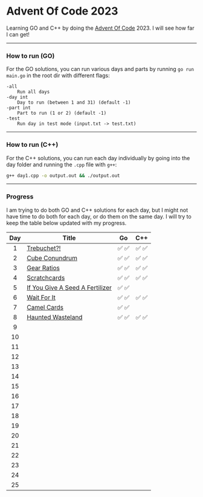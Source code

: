 # Advent Of Code 2023

Learning GO and C++ by doing the [Advent Of Code](https://adventofcode.com/2023/about) 2023. I will see how far I can get!

---

### How to run (GO)

For the GO solutions, you can run various days and parts by running `go run main.go` in the root dir with different flags:

```
-all
    Run all days
-day int
    Day to run (between 1 and 31) (default -1)
-part int
    Part to run (1 or 2) (default -1)
-test
    Run day in test mode (input.txt -> test.txt)
```

---

### How to run (C++)

For the C++ solutions, you can run each day individually by going into the day folder and running the `.cpp` file with `g++`:

```bash
g++ day1.cpp -o output.out && ./output.out
```

---

### Progress

I am trying to do both GO and C++ solutions for each day, but I might not have time to do both for each day, or do them on the same day. I will try to keep the table below updated with my progress.

| Day | Title                                                                  |  Go   |  C++  |
| :-: | ---------------------------------------------------------------------- | :---: | :---: |
|  1  | [Trebuchet?!](https://adventofcode.com/2023/day/1)                     | ✅ ✅ | ✅ ✅ |
|  2  | [Cube Conundrum](https://adventofcode.com/2023/day/2)                  | ✅ ✅ | ✅ ✅ |
|  3  | [Gear Ratios](https://adventofcode.com/2023/day/3)                     | ✅ ✅ | ✅ ✅ |
|  4  | [Scratchcards](https://adventofcode.com/2023/day/4)                    | ✅ ✅ | ✅ ✅ |
|  5  | [If You Give A Seed A Fertilizer](https://adventofcode.com/2023/day/5) | ✅ ✅ |       |
|  6  | [Wait For It](https://adventofcode.com/2023/day/6)                     | ✅ ✅ | ✅ ✅ |
|  7  | [Camel Cards](https://adventofcode.com/2023/day/7)                     | ✅ ✅ |       |
|  8  | [Haunted Wasteland](https://adventofcode.com/2023/day/8)               | ✅ ✅ | ✅ ✅ |
|  9  |                                                                        |       |       |
| 10  |                                                                        |       |       |
| 11  |                                                                        |       |       |
| 12  |                                                                        |       |       |
| 13  |                                                                        |       |       |
| 14  |                                                                        |       |       |
| 15  |                                                                        |       |       |
| 16  |                                                                        |       |       |
| 17  |                                                                        |       |       |
| 18  |                                                                        |       |       |
| 19  |                                                                        |       |       |
| 20  |                                                                        |       |       |
| 21  |                                                                        |       |       |
| 22  |                                                                        |       |       |
| 23  |                                                                        |       |       |
| 24  |                                                                        |       |       |
| 25  |                                                                        |       |       |
